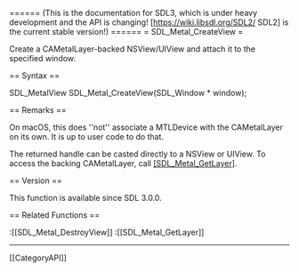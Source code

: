 ====== (This is the documentation for SDL3, which is under heavy development and the API is changing! [https://wiki.libsdl.org/SDL2/ SDL2] is the current stable version!) ======
= SDL_Metal_CreateView =

Create a CAMetalLayer-backed NSView/UIView and attach it to the specified window.

== Syntax ==

<syntaxhighlight lang='c'>
SDL_MetalView SDL_Metal_CreateView(SDL_Window * window);
</syntaxhighlight>

== Remarks ==

On macOS, this does ''not'' associate a MTLDevice with the CAMetalLayer on
its own. It is up to user code to do that.

The returned handle can be casted directly to a NSView or UIView. To access
the backing CAMetalLayer, call [[SDL_Metal_GetLayer]]().

== Version ==

This function is available since SDL 3.0.0.

== Related Functions ==

:[[SDL_Metal_DestroyView]]
:[[SDL_Metal_GetLayer]]

----
[[CategoryAPI]]


